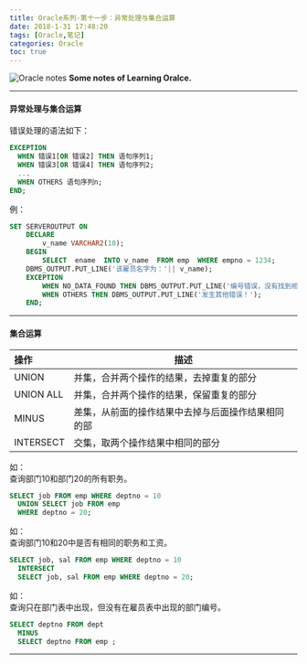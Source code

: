 ```yaml
---
title: Oracle系列-第十一步：异常处理与集合运算
date: 2018-1-31 17:48:20
tags: [Oracle,笔记]
categories: Oracle
toc: true
---
```


![Oracle notes](http://otdo5q3gt.bkt.clouddn.com/man-working-on-laptop-with-coffee-mug-in-background.jpg)
**Some notes of Learning Oralce.**
<!-- more -->

---

#### 异常处理与集合运算
错误处理的语法如下：
```SQL
EXCEPTION
  WHEN 错误1[OR 错误2] THEN 语句序列1;
  WHEN 错误3[OR 错误4] THEN 语句序列2;
  ...
  WHEN OTHERS 语句序列n;
END;
```
例：  
```SQL
SET SERVEROUTPUT ON
    DECLARE
        v_name VARCHAR2(10);
    BEGIN
        SELECT	ename  INTO v_name  FROM emp  WHERE	empno = 1234;
	DBMS_OUTPUT.PUT_LINE('该雇员名字为：'|| v_name);
	EXCEPTION
  		WHEN NO_DATA_FOUND THEN	DBMS_OUTPUT.PUT_LINE('编号错误，没有找到相应雇员！');
  		WHEN OTHERS THEN DBMS_OUTPUT.PUT_LINE('发生其他错误！');
    END;
```
---

#### 集合运算
| 操作 | 描述 |
|:---|---|
| UNION | 并集，合并两个操作的结果，去掉重复的部分 |
| UNION ALL | 并集，合并两个操作的结果，保留重复的部分 |
| MINUS | 差集，从前面的操作结果中去掉与后面操作结果相同的部 |
| INTERSECT | 交集，取两个操作结果中相同的部分 |

如：  
查询部门10和部门20的所有职务。  
```SQL
SELECT job FROM emp WHERE deptno = 10
  UNION SELECT job FROM emp
  WHERE deptno = 20;
```

如：  
查询部门10和20中是否有相同的职务和工资。  
```SQL
SELECT job, sal FROM emp WHERE deptno = 10
  INTERSECT
  SELECT job, sal FROM emp WHERE deptno = 20;
```
如：  
查询只在部门表中出现，但没有在雇员表中出现的部门编号。
```SQL
SELECT deptno FROM dept
  MINUS
  SELECT deptno FROM emp ;
```
---
